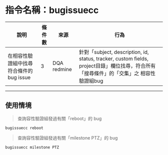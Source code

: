 # 指令名稱：bugissuecc

| 說明 | 條件數 | 來源 | 行為 |
| -| - | - | - |
|  在相容性驗證組中找尋符合條件的bug issue  | 3 | DQA redmine |針對「subject, description, id, status, tracker, custom fields, project目錄」欄位找尋，符合所有「搜尋條件」的「交集」之 相容性驗證組bug|

***
## 使用情境 
>查詢容性驗證組發過有關「reboot」的 bug

```
bugissuecc reboot
```
>查詢容性驗證組發過有關「milestone PTZ」的 bug

```
bugissuecc milestone PTZ
```





































